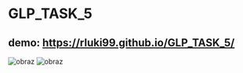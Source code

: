 # GLP_TASK_5

## demo: https://rluki99.github.io/GLP_TASK_5/

![obraz](https://github.com/rluki99/GLP_TASK_5/assets/120097849/937846ea-e47b-4808-b4a7-ab7e6fe2aa53)
![obraz](https://github.com/rluki99/GLP_TASK_5/assets/120097849/d32390c0-df8a-4f09-b2f0-6c3206bbb0f9)
